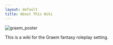 ```yaml
---
layout: default
title: About This Wiki
---
```


![graem_poster](https://smburdick.github.io/graem-wiki-media/graem-poster-original.png)

This is a wiki for the Graem fantasy roleplay setting.

